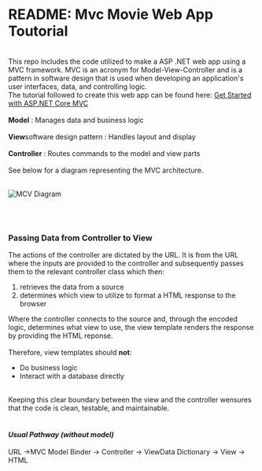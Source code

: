 <h1>README: Mvc Movie Web App Toutorial</h1>
<br>
This repo includes the code utilized to make a ASP .NET web app using a MVC framework. MVC is an acronym for Model-View-Controller and is a pattern in software design that is used when developing an application's user interfaces, data, and controlling logic.<br>
The tutorial followed to create this web app can be found here: 
<a href ="https://learn.microsoft.com/en-us/aspnet/core/tutorials/first-mvc-app/start-mvc?view=aspnetcore-7.0&tabs=visual-studio">Get Started with ASP.NET Core MVC</a>
<br><br>
<b>Model</b>
: Manages data and business logic 
<br><br>
<b>View</b>software design pattern
: Handles layout and display 
<br><br>
<b>Controller</b>
: Routes commands to the model and view parts 
<br><br>
See below for a diagram representing the MVC architecture. 
<br><br>

![MCV Diagram](https://www.visual-paradigm.com/servlet/editor-content/guide/uml-unified-modeling-language/what-is-model-view-control-mvc/sites/7/2019/09/model-view-controller.png)

<br><br>
<h3>Passing Data from Controller to View</h3>

The actions of the controller are dictated by the URL. It is from the URL where the inputs are provided to the controller and subsequently passes them to the relevant controller class which then:<br>
<ol>
<li>retrieves the data from a source</li>
<li>determines which view to utilize to format a HTML response to the browser</li>
</ol>
Where the controller connects to the source and, through the encoded logic, determines what view to use, the view template renders the response by providing the HTML reponse. 
<br><br>
Therefore, view templates should <b>not</b>: 
<ul>
<li>Do business logic</li>
<li>Interact with a database directly</li>
</ul><br>
Keeping this clear boundary between the view and the controller wensures that the code is clean, testable, and maintainable. <br>
<br>
<i><h4>Usual Pathway (without model)</h4></i>
URL ->MVC Model Binder -> Controller -> ViewData Dictionary -> View -> HTML


